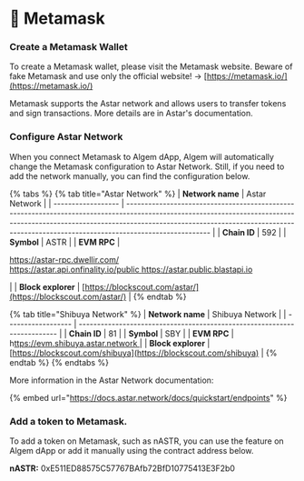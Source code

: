 # 🦊 Metamask

### Create a Metamask Wallet

To create a Metamask wallet, please visit the Metamask website. Beware of fake Metamask and use only the official website! -> [https://metamask.io/](https://metamask.io/)

Metamask supports the Astar network and allows users to transfer tokens and sign transactions. More details are in Astar's documentation.

### Configure Astar Network

When you connect Metamask to Algem dApp, Algem will automatically change the Metamask configuration to Astar Network. Still, if you need to add the network manually, you can find the configuration below.

{% tabs %}
{% tab title="Astar Network" %}
| **Network name**   | Astar Network                                                                                                                                                                                                                                                     |
| ------------------ | ----------------------------------------------------------------------------------------------------------------------------------------------------------------------------------------------------------------------------------------------------------------- |
| **Chain ID**       | 592                                                                                                                                                                                                                                                               |
| **Symbol**         | ASTR                                                                                                                                                                                                                                                              |
| **EVM RPC**        | <p><a href="https://astar-rpc.dwellir.com/">https://astar-rpc.dwellir.com/</a><br><a href="https://astar.api.onfinality.io/public">https://astar.api.onfinality.io/public</a><a href="https://astar.public.blastapi.io">	https://astar.public.blastapi.io</a></p> |
| **Block explorer** | [https://blockscout.com/astar/](https://blockscout.com/astar/)                                                                                                                                                                                                    |
{% endtab %}

{% tab title="Shibuya Network" %}
| **Network name**   | Shibuya Network                                                          |
| ------------------ | ------------------------------------------------------------------------ |
| **Chain ID**       | 81                                                                       |
| **Symbol**         | SBY                                                                      |
| **EVM RPC**        | h[ttps://evm.shibuya.astar.network ](https://evm.shibuya.astar.network/) |
| **Block explorer** | [https://blockscout.com/shibuya](https://blockscout.com/shibuya)         |
{% endtab %}
{% endtabs %}

More information in the Astar Network documentation:

{% embed url="https://docs.astar.network/docs/quickstart/endpoints" %}

### Add a token to Metamask.

To add a token on Metamask, such as nASTR, you can use the feature on Algem dApp or add it manually using the contract address below.

**nASTR:** 0xE511ED88575C57767BAfb72BfD10775413E3F2b0

